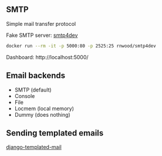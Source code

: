 ## SMTP

Simple mail transfer protocol

Fake SMTP server: [smtp4dev](https://github.com/rnwood/smtp4dev)

```bash
docker run --rm -it -p 5000:80 -p 2525:25 rnwood/smtp4dev
```

Dashboard: http://localhost:5000/

## Email backends

- SMTP (default)
- Console
- File
- Locmem (local memory)
- Dummy (does nothing)

## Sending templated emails

[django-templated-mail](https://pypi.org/project/django-templated-mail)

